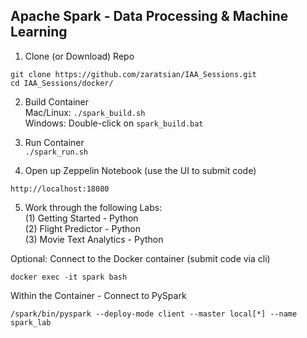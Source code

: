 ## Apache Spark - Data Processing & Machine Learning
1. Clone (or Download) Repo
```
git clone https://github.com/zaratsian/IAA_Sessions.git
cd IAA_Sessions/docker/
```

2. Build Container
<br>Mac/Linux:  ```./spark_build.sh```
<br>Windows:    Double-click on ```spark_build.bat```

3. Run Container
<br>```./spark_run.sh```

4. Open up Zeppelin Notebook (use the UI to submit code)
```
http://localhost:18080
```
5. Work through the following Labs:
<br>(1) Getting Started - Python
<br>(2) Flight Predictor - Python 
<br>(3) Movie Text Analytics - Python

Optional: Connect to the Docker container (submit code via cli)
```
docker exec -it spark bash
```
Within the Container - Connect to PySpark
```
/spark/bin/pyspark --deploy-mode client --master local[*] --name spark_lab
```
